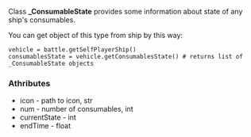 Class **_ConsumableState** provides some information about state of any ship's consumables.

You can get object of this type from ship by this way:

    vehicle = battle.getSelfPlayerShip()
    consumablesState = vehicle.getConsumablesState() # returns list of _ConsumableState objects

### Athributes

- icon - path to icon, str
- num - number of consumables, int
- currentState - int
- endTime - float
